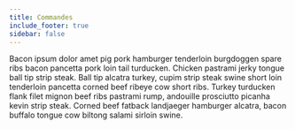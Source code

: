 ```yaml
---
title: Commandes
include_footer: true
sidebar: false
---
```


Bacon ipsum dolor amet pig pork hamburger tenderloin burgdoggen spare ribs bacon pancetta pork loin tail turducken. Chicken pastrami jerky tongue ball tip strip steak. Ball tip alcatra turkey, cupim strip steak swine short loin tenderloin pancetta corned beef ribeye cow short ribs. Turkey turducken flank filet mignon beef ribs pastrami rump, andouille prosciutto picanha kevin strip steak. Corned beef fatback landjaeger hamburger alcatra, bacon buffalo tongue cow biltong salami sirloin swine.

